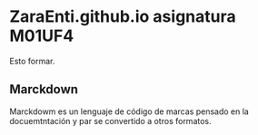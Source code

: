 # ZaraEnti.github.io asignatura M01UF4
Esto formar.
## Marckdown
Marckdowm es un lenguaje de código de marcas pensado en la docuemtntación y par se convertido a otros formatos.
